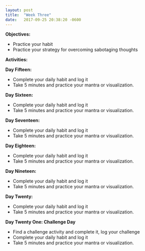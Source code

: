 ```yaml
---
layout: post
title:  "Week Three"
date:   2017-09-25 20:38:20 -0600
---
```

**Objectives:**
* Practice your habit
* Practice your strategy for overcoming sabotaging thoughts

**Activities:**

**Day Fifteen:**
* Complete your daily habit and log it
* Take 5 minutes and practice your mantra or visualization.

**Day Sixteen:**
* Complete your daily habit and log it
* Take 5 minutes and practice your mantra or visualization.

**Day Seventeen:**
* Complete your daily habit and log it
* Take 5 minutes and practice your mantra or visualization.

**Day Eighteen:**
* Complete your daily habit and log it
* Take 5 minutes and practice your mantra or visualization.

**Day Nineteen:**
* Complete your daily habit and log it
* Take 5 minutes and practice your mantra or visualization.

**Day Twenty:**
* Complete your daily habit and log it
* Take 5 minutes and practice your mantra or visualization.

**Day Twenty One: Challenge Day**
* Find a challenge activity and complete it, log your challenge
* Complete your daily habit and log it
* Take 5 minutes and practice your mantra or visualization.
